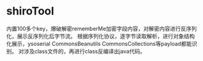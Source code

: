 # shiroTool
内置100多个key，爆破解密rememberMe加密字段内容，对解密内容进行反序列化，展示反序列化后字节流。  根据序列化协议，逐字节读取解析，进行对象结构化展示，ysoserial CommonsBeanutils CommonsCollections等payload都能识别。  对涉及class文件的，再进行class反编译出java代码。
